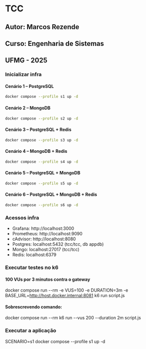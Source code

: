 # TCC 
## Autor: Marcos Rezende
## Curso: Engenharia de Sistemas
## UFMG - 2025

### Inicializar infra

#### Cenário 1 – PostgreSQL
```sh
docker compose --profile s1 up -d
```
#### Cenário 2 – MongoDB
```sh
docker compose --profile s2 up -d
```

#### Cenário 3 – PostgreSQL + Redis
```sh
docker compose --profile s3 up -d
```

#### Cenário 4 – MongoDB + Redis
```sh
docker compose --profile s4 up -d
```

#### Cenário 5 – PostgreSQL + MongoDB
```sh
docker compose --profile s5 up -d
```

#### Cenário 6 – PostgreSQL + MongoDB + Redis
```sh
docker compose --profile s6 up -d
```


### Acessos infra
- Grafana: http://localhost:3000
- Prometheus: http://localhost:9090
- cAdvisor: http://localhost:8080
- Postgres: localhost:5432 (tcc/tcc, db appdb)
- Mongo: localhost:27017 (tcc/tcc)
- Redis: localhost:6379

### Executar testes no k6

#### 100 VUs por 3 minutos contra o gateway
docker compose run --rm -e VUS=100 -e DURATION=3m -e BASE_URL=http://host.docker.internal:8081 k6 run script.js
#### Sobrescrevendo comando:
docker compose run --rm k6 run --vus 200 --duration 2m script.js


### Executar a aplicação
SCENARIO=s1 docker compose --profile s1 up -d
